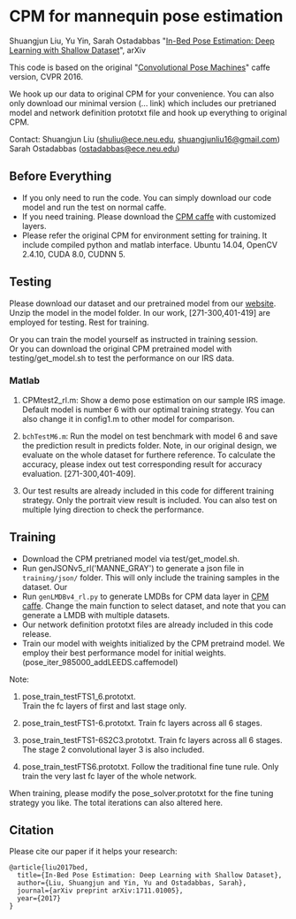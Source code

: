 # CPM for mannequin pose estimation
Shuangjun Liu, Yu Yin, Sarah Ostadabbas 
"[In-Bed Pose Estimation: Deep Learning with Shallow Dataset](https://arxiv.org/abs/1711.01005)", arXiv

This code is based on the original "[Convolutional Pose Machines](http://arxiv.org/abs/1602.00134)" caffe version, CVPR 2016.

We hook up our data to original CPM for your convenience. 
You can also only download our minimal version (... link) which includes our pretrianed model and network definition prototxt file and hook up everything to original CPM. 

Contact: Shuangjun Liu (shuliu@ece.neu.edu, shuangjunliu16@gmail.com)  
Sarah Ostadabbas (ostadabbas@ece.neu.edu)


## Before Everything
- If you only need to run the code. You can simply download our code model and run the test on normal caffe.
- If you need training. Please download the [CPM caffe](https://github.com/shihenw/caffe) with customized layers. 
- Please refer the original CPM for environment setting for training. It include compiled python and matlab interface. 
Ubuntu 14.04, OpenCV 2.4.10, CUDA 8.0, CUDNN 5. 

## Testing
Please download our dataset and  our pretrained model from our [website](http://www.northeastern.edu/ostadabbas/2017/09/01/a-vision-based-system-for-in-bed-posture-tracking/). 
Unzip the model in the model folder.
In our work, [271-300,401-419] are employed for testing. Rest for training. 

Or you can train the model yourself as instructed in training session.  
Or you can download the original CPM pretrained model with testing/get_model.sh to test the performance on our IRS data.  


### Matlab
1. CPMtest2_rl.m: Show a demo pose estimation on our sample IRS image. Default model is number 6 with our optimal training strategy. You can also change it in config1.m to other model for comparison. 

2. `bchTestM6.m`: Run the model on test benchmark with model 6 and save the prediction result in predicts folder. 
Note, in our original design, we evaluate on the whole dataset for furthere reference. To calculate the accuracy, please index out test corresponding result for accuracy evaluation. [271-300,401-409].
3. Our test results are already included in this code for different training strategy. Only the portrait view result is included. You can also test on multiple lying direction to check the performance. 


## Training
- Download the CPM pretrianed model via test/get_model.sh.  
- Run genJSONv5_rl('MANNE_GRAY') to generate a json file in `training/json/` folder. This will only include the training samples in the dataset. Our   
- Run `genLMDBv4_rl.py` to generate LMDBs for CPM data layer in [CPM caffe](https://github.com/shihenw/caffe). Change the main function to select dataset, and note that you can generate a LMDB with multiple datasets.  
- Our network definition prototxt files are already included in this code release.  
- Train our model with weights initialized by the CPM pretraind model. We employ their best performance model for initial weights. (pose_iter_985000_addLEEDS.caffemodel)  


Note:  

1. pose_train_testFTS1_6.prototxt.  
Train the fc layers of first and last stage only.

2. pose_train_testFTS1-6.prototxt.
Train fc layers across all 6 stages.

3. pose_train_testFTS1-6S2C3.prototxt.
Train fc layers across all 6 stages. The stage 2 convolutional layer 3 is also included. 

4. pose_train_testFTS6.prototxt.
Follow the traditional fine tune rule. Only train the very last fc layer of the whole network.

When training, please modify the pose_solver.prototxt for the fine tuning strategy you like. The total iterations can also altered here. 


## Citation
Please cite our paper if it helps your research:

    @article{liu2017bed,
      title={In-Bed Pose Estimation: Deep Learning with Shallow Dataset},
      author={Liu, Shuangjun and Yin, Yu and Ostadabbas, Sarah},
      journal={arXiv preprint arXiv:1711.01005},
      year={2017}
    }
